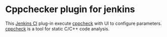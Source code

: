 # Cppchecker plugin for jenkins
This [Jenkins CI](http://jenkins-ci.org/) plug-in execute [cppcheck](http://cppcheck.sourceforge.net/) with UI to configure parameters. [cppcheck](http://cppcheck.sourceforge.net/) is a tool for static C/C++ code analysis.